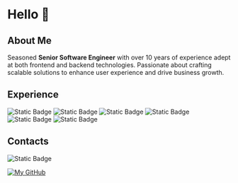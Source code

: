 # Hello 👋

## About Me

Seasoned **Senior Software Engineer** with over 10 years of experience adept at both frontend and backend technologies. Passionate about crafting scalable solutions to enhance user experience and drive business growth.

## Experience
![Static Badge](https://img.shields.io/badge/application-design-gray?style=flat-square&logo=materialdesignicons)
![Static Badge](https://img.shields.io/badge/frontend-backend-gray?style=flat-square)
![Static Badge](https://img.shields.io/badge/php-gray?style=flat-square&logo=php)
![Static Badge](https://img.shields.io/badge/js-gray?style=flat-square&logo=javascript)
![Static Badge](https://img.shields.io/badge/java-gray?style=flat-square&logo=coffeescript)
![Static Badge](https://img.shields.io/badge/frameworks-gray?style=flat-square&logo=framework)




## Contacts
![Static Badge](https://img.shields.io/badge/LinkedIn-gray?logo=linkedIn&link=https%3A%2F%2Fwww.linkedin.com%2Fin%2Fandrey-petrov-developer%2F)



[![My GitHub ](https://github-readme-stats.vercel.app/api?username=petrov-pro&hide=prs,issues,contribs&show_icons=true&theme=swift)](https://github.com/petrov-pro/)
